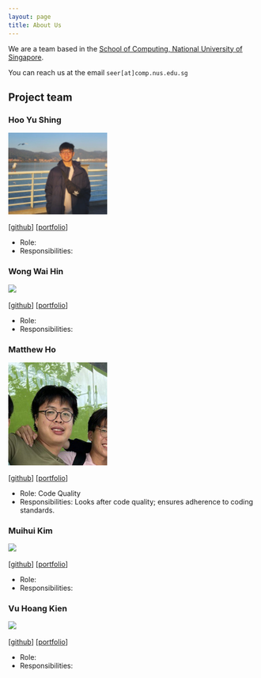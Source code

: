 ```yaml
---
layout: page
title: About Us
---
```


We are a team based in the [School of Computing, National University of Singapore](https://www.comp.nus.edu.sg).

You can reach us at the email `seer[at]comp.nus.edu.sg`

## Project team

### Hoo Yu Shing

<img src="images/hooyushing.png" width="200px">


[[github](https://github.com/hooyushing)]
[[portfolio](team/johndoe.md)]

* Role: 
* Responsibilities:

### Wong Wai Hin

<img src="images/johndoe.png" width="200px">

[[github](http://github.com/johndoe)]
[[portfolio](team/johndoe.md)]

* Role: 
* Responsibilities: 

### Matthew Ho

<img src="images/matthew.png" width="200px">

[[github](http://github.com/sumomomomomo)] [[portfolio](https://www.linkedin.com/in/matthew-ho-803a41192/)]

* Role: Code Quality
* Responsibilities: Looks after code quality; ensures adherence to coding standards.

### Muihui Kim

<img src="images/johndoe.png" width="200px">

[[github](http://github.com/johndoe)]
[[portfolio](team/johndoe.md)]

* Role: 
* Responsibilities: 

### Vu Hoang Kien

<img src="images/johndoe.png" width="200px">

[[github](http://github.com/johndoe)]
[[portfolio](team/johndoe.md)]

* Role: 
* Responsibilities: 
